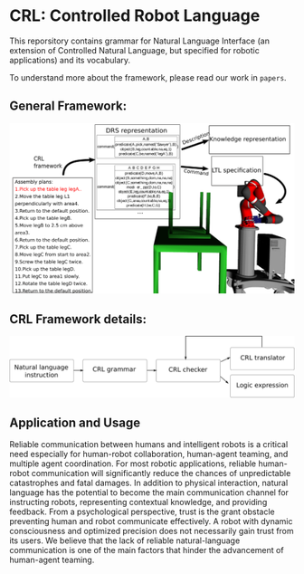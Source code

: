 # CRL: Controlled Robot Language

This reporsitory contains grammar for Natural Language Interface (an extension of Controlled Natural Language, but specified for robotic applications) and its vocabulary.

To understand more about the framework, please read our work in `papers`.

## General Framework:

![Framework](images/Framework.png)

## CRL Framework details:

![CRLFramework](images/CRL_Framework.png)

## Application and Usage

Reliable communication between humans and intelligent robots is a critical need especially for human-robot collaboration, human-agent teaming, and multiple agent coordination. For most robotic applications, reliable human-robot communication will significantly reduce the chances of unpredictable catastrophes and fatal damages. In addition to physical interaction, natural language has the potential to become the main communication channel for instructing robots, representing contextual knowledge, and providing feedback. From a psychological perspective, trust is the grant obstacle preventing human and robot communicate effectively. A robot with dynamic consciousness and optimized precision does not necessarily gain trust from its users. We believe that the lack of reliable natural-language communication is one of the main factors that hinder the advancement of human-agent teaming.
